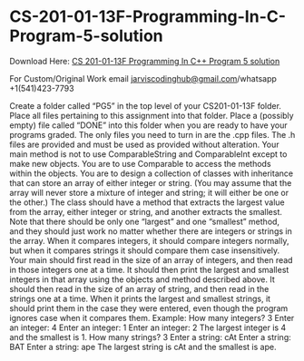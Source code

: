 # CS-201-01-13F-Programming-In-C-Program-5-solution

Download Here: [CS 201-01-13F Programming In C++ Program 5 solution](https://jarviscodinghub.com/assignment/cs-201-01-13f-programming-in-c-program-5-solution/)

For Custom/Original Work email jarviscodinghub@gmail.com/whatsapp +1(541)423-7793

Create a folder called “PG5” in the top level of your CS201-01-13F folder. Place all files pertaining to this assignment into that folder. Place a (possibly empty) file called “DONE” into this folder when you are ready to have your programs graded. The only files you need to turn in are the .cpp files. The .h files are provided and must be used as provided without alteration. Your main method is not to use ComparableString and ComparableInt except to make new objects. You are to use Comparable to access the methods within the objects.
You are to design a collection of classes with inheritance that can store an array of either integer or string. (You may assume that the array will never store a mixture of integer and string; it will either be one or the other.)
The class should have a method that extracts the largest value from the array, either integer or string, and another extracts the smallest. Note that there should be only one “largest” and one “smallest” method, and they should just work no matter whether there are integers or strings in the array. When it compares integers, it should compare integers normally, but when it compares strings it should compare them case insensitively.
Your main should first read in the size of an array of integers, and then read in those integers one at a time. It should then print the largest and smallest integers in that array using the objects and method described above.
It should then read in the size of an array of string, and then read in the strings one at a time. When it prints the largest and smallest strings, it should print them in the case they were entered, even though the program ignores case when it compares them.
Example:
How many integers? 3 Enter an integer: 4 Enter an integer: 1 Enter an integer: 2
The largest integer is 4 and the smallest is 1.
How many strings? 3 Enter a string: cAt Enter a string: BAT
Enter a string: ape
The largest string is cAt and the smallest is ape.
